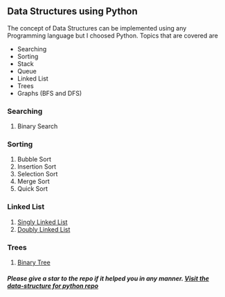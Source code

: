 ## Data Structures using Python

The concept of Data Structures can be implemented using any Programming language but I choosed Python. Topics that are covered are
- Searching
- Sorting
- Stack
- Queue
- Linked List
- Trees
- Graphs (BFS and DFS)

### Searching

1. Binary Search

### Sorting

1. Bubble Sort
2. Insertion Sort
3. Selection Sort
4. Merge Sort
5. Quick Sort

### Linked List

1. [Singly Linked List](https://github.com/Saurabh-Singh-00/data-structure/blob/master/linked_list/singly_linked_list.py)
2. [Doubly Linked List](https://github.com/Saurabh-Singh-00/data-structure/blob/master/linked_list/doubly_linked_list.py)

### Trees

1. [Binary Tree](https://github.com/Saurabh-Singh-00/data-structure/blob/master/tree/binary_tree.py)


##### Please give a star to the repo if it helped you in any manner. [Visit the data-structure for python repo](https://github.com/Saurabh-Singh-00/data-structure)
